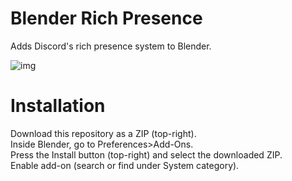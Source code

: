 # Blender Rich Presence
 Adds Discord's rich presence system to Blender. <br>
 
 ![img](https://i.imgur.com/ZXJHJlg.png)

# Installation
 Download this repository as a ZIP (top-right).  <br>
 Inside Blender, go to Preferences>Add-Ons. <br>
 Press the Install button (top-right) and select the downloaded ZIP. <br>
 Enable add-on (search or find under System category). <br>
